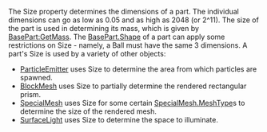 The Size property determines the dimensions of a part. The individual
dimensions can go as low as 0.05 and as high as 2048 (or 2^11). The size
of the part is used in determining its mass, which is given by
[BasePart:GetMass](https://create.roblox.com/docs/reference/engine/classes/BasePart#GetMass). The [BasePart.Shape](https://create.roblox.com/docs/reference/engine/classes/BasePart#Shape) of a part can apply some
restrictions on Size - namely, a Ball must have the same 3 dimensions. A
part's Size is used by a variety of other objects:

- [ParticleEmitter](https://create.roblox.com/docs/reference/engine/classes/ParticleEmitter) uses Size to determine the area from which particles
  are spawned.
- [BlockMesh](https://create.roblox.com/docs/reference/engine/classes/BlockMesh) uses Size to partially determine the rendered rectangular
  prism.
- [SpecialMesh](https://create.roblox.com/docs/reference/engine/classes/SpecialMesh) uses Size for some certain [SpecialMesh.MeshType](https://create.roblox.com/docs/reference/engine/classes/SpecialMesh#MeshType)s to
  determine the size of the rendered mesh.
- [SurfaceLight](https://create.roblox.com/docs/reference/engine/classes/SurfaceLight) uses Size to determine the space to illuminate.